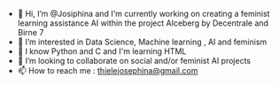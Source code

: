 - 👋 Hi, I’m @Josiphina and I'm currently working on creating a feminist learning assistance AI within the project AIceberg by Decentrale and Birne 7
- 👀 I’m interested in Data Science, Machine learning , AI and feminism
- 🌱 I know Python and C and I'm learning HTML
- 💞️ I’m looking to collaborate on social and/or feminist AI projects 
- 📫 How to reach me : thielejosephina@gmail.com

<!---
Josiphina/Josiphina is a ✨ special ✨ repository because its `README.md` (this file) appears on your GitHub profile.
You can click the Preview link to take a look at your changes.
--->
